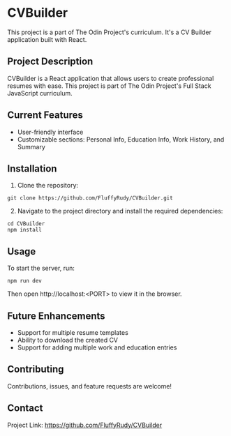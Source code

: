 # CVBuilder

This project is a part of The Odin Project's curriculum. It's a CV Builder application built with React.

## Project Description

CVBuilder is a React application that allows users to create professional resumes with ease. This project is part of The Odin Project's Full Stack JavaScript curriculum.

## Current Features

- User-friendly interface
- Customizable sections: Personal Info, Education Info, Work History, and Summary

## Installation

1. Clone the repository:
```
git clone https://github.com/FluffyRudy/CVBuilder.git
```
2. Navigate to the project directory and install the required dependencies:
```
cd CVBuilder
npm install
```

## Usage

To start the server, run:
```
npm run dev
```
Then open http://localhost:&lt;PORT&gt; to view it in the browser.


## Future Enhancements

- Support for multiple resume templates
- Ability to download the created CV
- Support for adding multiple work and education entries

## Contributing

Contributions, issues, and feature requests are welcome!

## Contact

Project Link: https://github.com/FluffyRudy/CVBuilder
